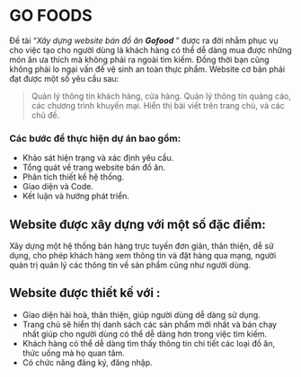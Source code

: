 # GO FOODS

Đề tài “*Xây dựng website bán đồ ăn **Gofood*** ” được ra đời nhằm phục vụ cho việc tạo cho người dùng là khách hàng có thể dễ dàng mua được những món ăn ưa thích mà không phải ra ngoài tìm kiếm. Đồng thời bạn cũng không phải lo ngại vấn đề vệ sinh an toàn thực phẩm. Website cơ bản phải đạt được một số yêu cầu sau:
 > Quản lý thông tin khách hàng, cửa hàng.
 > Quản lý thông tin quảng cáo, các chương trình khuyến mại.
 > Hiển thị bài viết trên trang chủ, và các chủ đề.
### Các bước để thực hiện dự án bao gồm:
- Khảo sát hiện trạng và xác định yêu cầu.
- Tổng quát về trang website bán đồ ăn.
- Phân tích thiết kế hệ thống.
- Giao diện và Code.
- Kết luận và hướng phát triển.
## Website được xây dựng với một số đặc điểm:
Xây dựng một hệ thống bán hàng trực tuyến đơn giản, thân thiện, dễ sử dụng, cho phép khách hàng xem thông tin và đặt hàng qua mạng, người quản trị quản lý các thông tin về sản phẩm cũng như người dùng.
 ## Website được thiết kế với :
 - Giao diện hài hoà, thân thiện, giúp người dùng dễ dàng sử dụng.
 - Trang chủ sẽ hiển thị danh sách các sản phẩm mới nhất và bán chạy nhất giúp cho người dùng có thể dễ dàng hơn trong việc tìm kiếm.
 - Khách hàng có thể dễ dàng tìm thấy thông tin chi tiết các loại đồ ăn, thức uống mà họ quan tâm.
 - Có chức năng đăng ký, đăng nhập.













